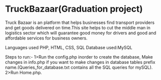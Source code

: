 # TruckBazaar(Graduation project)

Truck Bazaar is an platform that helps businesses find transport providers 
and get goods delivered on time.This site helps to cut the middle man in logistics 
sector which will guarantee good money for drivers and good and affordable services 
for business owners.

Languages used PHP, HTML, CSS, SQL
Database used:MySQL

Steps to run:-
1>Run the config.php inorder to create the database, Make changes in info.php if you want to make changes in database tables 
  prefix name.(Queries_for_database.txt contains all the SQL queries for mySQL).
2>Run Home.php.
